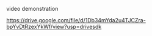 

video demonstration

https://drive.google.com/file/d/1Db34mYda2u4TJCZra-bpYvDtRzexYkWf/view?usp=drivesdk
